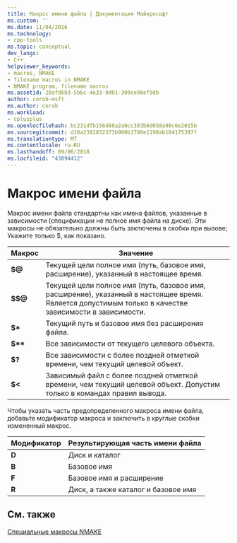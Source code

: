 ```yaml
---
title: Макрос имени файла | Документация Майкрософт
ms.custom: ''
ms.date: 11/04/2016
ms.technology:
- cpp-tools
ms.topic: conceptual
dev_langs:
- C++
helpviewer_keywords:
- macros, NMAKE
- filename macros in NMAKE
- NMAKE program, filename macros
ms.assetid: 20afd6b3-5b6c-4e33-9d01-309ce98ef9db
author: corob-msft
ms.author: corob
ms.workload:
- cplusplus
ms.openlocfilehash: bc231dfb156460a2a0cc383b6d038a98c6e2015b
ms.sourcegitcommit: d10a2382832373b900b1780e1190ab104175397f
ms.translationtype: MT
ms.contentlocale: ru-RU
ms.lasthandoff: 09/06/2018
ms.locfileid: "43894412"
---
```

# <a name="filename-macros"></a>Макрос имени файла

Макрос имени файла стандартны как имена файлов, указанные в зависимости (спецификации не полное имя файла на диске). Эти макросы не обязательно должны быть заключены в скобки при вызове; Укажите только $, как показано.

|Макрос|Значение|
|-----------|-------------|
|**$\@**|Текущей цели полное имя (путь, базовое имя, расширение), указанный в настоящее время.|
|**$$\@**|Текущей цели полное имя (путь, базовое имя, расширение), указанный в настоящее время. Является допустимым только в качестве зависимости в зависимости.|
|**$&#42;**|Текущий путь и базовое имя без расширения файла.|
|**$&#42;&#42;**|Все зависимости от текущего целевого объекта.|
|**$?**|Все зависимости с более поздней отметкой времени, чем текущий целевой объект.|
|**$<**|Зависимый файл с более поздней отметкой времени, чем текущий целевой объект. Допустим только в командах правил вывода.|

Чтобы указать часть предопределенного макроса имени файла, добавьте модификатор макроса и заключить в круглые скобки измененный макрос.

|Модификатор|Результирующая часть имени файла|
|--------------|-----------------------------|
|**D**|Диск и каталог|
|**B**|Базовое имя|
|**F**|Базовое имя и расширение|
|**R**|Диск, а также каталог и базовое имя|

## <a name="see-also"></a>См. также

[Специальные макросы NMAKE](../build/special-nmake-macros.md)
